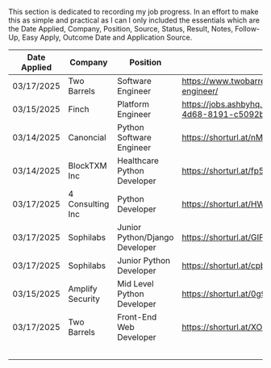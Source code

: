 This section is dedicated to recording my job progress. In an effort to make this as simple and practical as I can I only included the essentials which are the Date Applied, Company, Position, Source, Status, Result, Notes, Follow-Up, Easy Apply, Outcome Date and Application Source. 

| Date Applied | Company          | Position                       | Source                                                              | Status  | Result   | Notes                    | Follow-Up | Easy Apply | Outcome Date | Application Source |
| ------------ | ---------------- | ------------------------------ | ------------------------------------------------------------------- | ------- | -------- | ------------------------ | --------- | ---------- | ------------ | ------------------ |
| 03/17/2025   | Two Barrels      | Software Engineer              | https://www.twobarrels.com/jobs/software/software-engineer/         | Applied |          |                          |           |            |              | Company Website    |
| 03/15/2025   | Finch            | Platform Engineer              | https://jobs.ashbyhq.com/finch/cb483313-e6dd-4d68-8191-c5092b569151 | Applied | No Offer |                          | N/A       |            | 03/16/2025   | Company Website    |
| 03/14/2025   | Canoncial        | Python Software Engineer       | https://shorturl.at/nMtmo                                           | Applied | No Offer |                          | N/A       | Yes        | 03/16/2025   | LinkedIn           |
| 03/14/2025   | BlockTXM Inc     | Healthcare Python Developer    | https://shorturl.at/fp5Ig                                           | Applied | No Offer | Rejection email received | N/A       | Yes        | 03/17/2025   |                    |
| 03/17/2025   | 4 Consulting Inc | Python Developer               | https://shorturl.at/HWmDQ                                           | Applied |          |                          |           | Yes        |              |                    |
| 03/17/2025   | Sophilabs        | Junior Python/Django Developer | https://shorturl.at/GIFuo                                           | Applied |          |                          |           |            |              |                    |
| 03/17/2025   | Sophilabs        | Junior Python Developer        | https://shorturl.at/cpbxU                                           | Applied |          |                          |           |            |              |                    |
| 03/15/2025   | Amplify Security | Mid Level Python Developer     | https://shorturl.at/0g9tW                                           | Applied |          |                          |           |            |              |                    |
| 03/17/2025   | Two Barrels      | Front-End Web Developer        | https://shorturl.at/XOmuR                                           | Applied |          |                          |           |            |              |                    |
|              |                  |                                |                                                                     |         |          |                          |           |            |              |                    |
|              |                  |                                |                                                                     |         |          |                          |           |            |              |                    |
|              |                  |                                |                                                                     |         |          |                          |           |            |              |                    |
|              |                  |                                |                                                                     |         |          |                          |           |            |              |                    |
|              |                  |                                |                                                                     |         |          |                          |           |            |              |                    |
